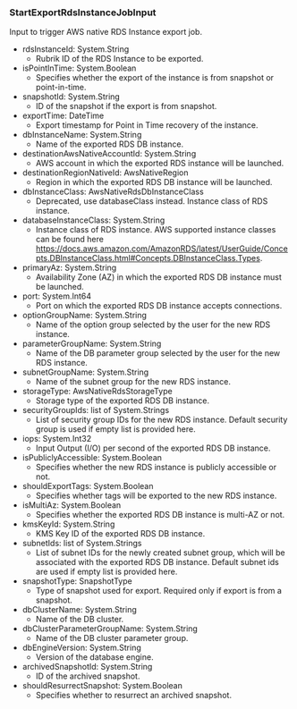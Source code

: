 ### StartExportRdsInstanceJobInput
Input to trigger AWS native RDS Instance export job.

- rdsInstanceId: System.String
  - Rubrik ID of the RDS Instance to be exported.
- isPointInTime: System.Boolean
  - Specifies whether the export of the instance is from snapshot or point-in-time.
- snapshotId: System.String
  - ID of the snapshot if the export is from snapshot.
- exportTime: DateTime
  - Export timestamp for Point in Time recovery of the instance.
- dbInstanceName: System.String
  - Name of the exported RDS DB instance.
- destinationAwsNativeAccountId: System.String
  - AWS account in which the exported RDS instance will be launched.
- destinationRegionNativeId: AwsNativeRegion
  - Region in which the exported RDS DB instance will be launched.
- dbInstanceClass: AwsNativeRdsDbInstanceClass
  - Deprecated, use databaseClass instead. Instance class of RDS instance.
- databaseInstanceClass: System.String
  - Instance class of RDS instance. AWS supported instance classes can be found here https://docs.aws.amazon.com/AmazonRDS/latest/UserGuide/Concepts.DBInstanceClass.html#Concepts.DBInstanceClass.Types.
- primaryAz: System.String
  - Availability Zone (AZ) in which the exported RDS DB instance must be launched.
- port: System.Int64
  - Port on which the exported RDS DB instance accepts connections.
- optionGroupName: System.String
  - Name of the option group selected by the user for the new RDS instance.
- parameterGroupName: System.String
  - Name of the DB parameter group selected by the user for the new RDS instance.
- subnetGroupName: System.String
  - Name of the subnet group for the new RDS instance.
- storageType: AwsNativeRdsStorageType
  - Storage type of the exported RDS DB instance.
- securityGroupIds: list of System.Strings
  - List of security group IDs for the new RDS instance. Default security group is used if empty list is provided here.
- iops: System.Int32
  - Input Output (I/O) per second of the exported RDS DB instance.
- isPubliclyAccessible: System.Boolean
  - Specifies whether the new RDS instance is publicly accessible or not.
- shouldExportTags: System.Boolean
  - Specifies whether tags will be exported to the new RDS instance.
- isMultiAz: System.Boolean
  - Specifies whether the exported RDS DB instance is multi-AZ or not.
- kmsKeyId: System.String
  - KMS Key ID of the exported RDS DB instance.
- subnetIds: list of System.Strings
  - List of subnet IDs for the newly created subnet group, which will be associated with the exported RDS DB instance. Default subnet ids are used if empty list is provided here.
- snapshotType: SnapshotType
  - Type of snapshot used for export. Required only if export is from a snapshot.
- dbClusterName: System.String
  - Name of the DB cluster.
- dbClusterParameterGroupName: System.String
  - Name of the DB cluster parameter group.
- dbEngineVersion: System.String
  - Version of the database engine.
- archivedSnapshotId: System.String
  - ID of the archived snapshot.
- shouldResurrectSnapshot: System.Boolean
  - Specifies whether to resurrect an archived snapshot.
